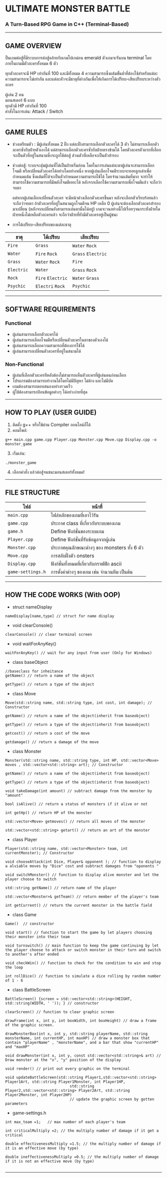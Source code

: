 # ULTIMATE MONSTER BATTLE
### A Turn-Based RPG Game in C++ (Terminal-Based)

---

## GAME OVERVIEW

ป็นเกมต่อสู้ที่มีระบบการต่อสู้คล้ายกับเกมโปเกม่อน emerald ตัวเกมจะรันบน terminal โดยภายในเกมมีตัวละครทั้งหมด 6 ตัว

ทุกตัวละครจะมี HP เท่ากันที่ 100 และมีทั้งหมด 4 ความสามารถซึ่งแต้มขั้นต่ำที่ต้องใช้สำหรับแต่ละความสามารถจะไม่เท่ากัน และแต่ละตัวจะมีธาตุที่ต่างกันเพื่อให้เกิดการได้เปรียบ-เสียเปรียบระหว่างตัวละคร

ผู้เล่น 2 คน  
มอนสเตอร์ 6 แบบ  
ทุกตัวมี HP เท่ากันที่ 100  
คำสั่งในการเล่น: Attack / Switch  

---

## GAME RULES

- ช่วงเตรียมตัว : 
        มีผู้เล่นทั้งหมด 2 ฝั่ง แต่ละฝั่งสามารถเลือกตัวละครได้ 3 ตัว ไม่สามารถเลือกตัวละครซ้ำกับฝ่ายตัวเองได้ แต่สามารถเลือกตัวละครซ้ำกับฝ่ายตรงข้ามได้ โดยตัวละครตัวแรกที่เลือกจะเป็นตัวที่อยู่ในสนามซึ่งจะถูกใช้ต่อสู้ ส่วนตัวที่เหลือจะเป็นตัวสำรอง 


- ช่วงต่อสู้: 
       ระบบจะสุ่มผู้เล่นที่ได้เป็นฝ่ายเริ่มก่อน โดยในการเล่นแต่ละตาผู้เล่นจะสามารถเลือกโจมตี หรือเปลี่ยนตัวละครได้อย่างใดอย่างหนึ่ง หากผู้เล่นเลือกโจมตีระบบจะทอยลูกเต๋าเพื่อกำหนดแต้ม ซึ่งแต้มที่ได้จะเป็นตัวกำหนดความสามารถใช้ได้ โดยจำนวนแต้มที่มาก จะทำให้สามารถใช้ความสามารถที่มีพลังโจมตีเยอะได้ หลังจากเลือกใช้ความสามารถเพื่อโจมตีแล้ว จะถือว่าจบตา 

    แต่หากผู้เล่นเลือกเปลี่ยนตัวละคร จะมีหน้าต่างเลือกตัวละครขึ้นมา หลังจะเลือกตัวเรียบร้อยแล้ว จะถือว่าจบตา ถ้าตัวละครที่อยู่ในสนามถูกโจมตีจน HP เหลือ 0 ผู้เล่นจะต้องเลือกตัวละครสำรองมาเปลี่ยน (หลังจากเปลี่ยนยังสามารถเล่นตานั้นได้อยู่) เกมจะวนอย่างนี้ไปเรื่อยๆจนกระทั่งฝ่ายใดฝ่ายหนึ่งไม่เหลือตัวละครแล้ว จะถือว่าฝ่ายที่ยังมีตัวละครอยู่เป็นผู้ชนะ


- การได้เปรียบ-เสียเปรียบของแต่ละธาตุ

| ธาตุ|ได้เปรียบ | เสียเปรียบ|
|------|---------|-------|
| `Fire `| `Grass`|`Water` `Rock`  |
| `Water`| `Fire` `Rock`|`Grass` `Electric`  |
| `Grass `| `Water` `Rock`|`Fire`  |
| `Electric `| `Water`|`Grass` `Rock`  |
| `Rock `| `Fire` `Electric`|`Water` `Grass`  |
| `Psychic `| `Electri` `Rock`|`Psychic`  |
---

## SOFTWARE REQUIREMENTS

### Functional
- ผู้เล่นสามารถเลือกตัวละครได้ 
- ผู้เล่นสามารถเลือกโจมตีหรือเปลี่ยนตัวละครในตาของตัวเองได้
- ผู้เล่นสามารถเลือกความสามารถที่ต้องการใช้ได้
- ผู้เล่นสามารถเปลี่ยนตัวละครที่อยู่ในสนามได้

### Non-Functional
- ผู้เล่นที่เลือกตัวละครทีหลังต้องไม่สามารถเห็นตัวละครที่ผู้เล่นคนก่อนเลือก
- โปรแกรมต้องสามารถทำงานได้โดยไม่มีปัญหา ไม่ค้าง และไม่มีบัค
- เกมต้องสามารถตอบสนองอย่างรวดเร็ว
- ผู้ใช้ต้องสามารถป้อนข้อมูลต่างๆ ได้อย่างง่ายที่สุด
---

## HOW TO PLAY (USER GUIDE)

1. ติดตั้ง g++ หรือใช้ผ่าน Compiler ออนไลน์ก็ได้
2. คอมไพล์:
```
g++ main.cpp game.cpp Player.cpp Monster.cpp Move.cpp Display.cpp -o monster_game
```
3. เริ่มเล่น:
```
./monster_game
```
4. เลือกคำสั่ง แล้วต่อสู้จนชนะมอนสเตอร์ทั้งหมด!

---


## FILE STRUCTURE

| ไฟล์ | หน้าที่ |
|------|---------|
| `main.cpp` | ไฟล์หลักของเกมที่เอาไว้รัน |
| `game.cpp` | ประกาศ class ที่เกี่ยวกับระบบของเกม |
| `game.h` | Define ฟังก์ชั่นของระบบเกม |
| `Player.cpp` | Define ฟังก์ชั่นที่รับข้อมูลจากผู้เล่น |
| `Monster.cpp` | ประกาศคุณลักษณะต่างๆ ของ monsters ทั้ง 6 ตัว |
| `Move.cpp` | การสลับฝั่งตัว onsters |
| `Display.cpp` | ฟังก์ชั่นทั้งหมดที่เกี่ยวกับกราฟฟิก ascii  |
| `game-settings.h` |การตั้งค่าต่างๆ ของเกม เช่น จำนวนทีม เป็นต้น  |

---
## HOW THE CODE WORKS (With OOP)
- struct nameDisplay
```
nameDisplay[name,type] // struct for name display
```
- void clearConsole()
```
clearConsole() // clear terminal screen
```
- void waitForAnyKey()
```
waitForAnyKey() // wait for any input from user (Only for Windows)
```
- class baseObject
```
//baseclass for inheitance
getName() // return a name of the object

getType() // return a type of the object

```
- class Move 
```
Move(std::string name, std::string type, int cost, int damage); // Constructor

getName() // return a name of the object(inherit from baseobject)

getType() // return a type of the object(inherit from baseobject)

getcost() // return a cost of the move

getdamage() // return a damage of the move
```
- class Monster
```
Monster(std::string name, std::string type, int HP, std::vector<Move> moves , std::vector<std::string> art); // Constructor

getName() // return a name of the object(inherit from baseobject)

getType() // return a type of the object(inherit from baseobject)

void takeDamage(int amount) // subtract damage from the monster by "amount"

bool isAlive() // return a status of monsters if it alive or not

int getHp() // return HP of the monster

std::vector<Move> getmoves() // return all moves of the monster

std::vector<std::string> getart() // return an art of the monster
```
- class Player
```
Player(std::string name, std::vector<Monster> team, int currentMonster); // Constructor

void chooseAttack(int Dice, Player& opponent ); // function to display a alviable moves by "Dice" cost and subtract damages from "oponents "

void switchMonster() // function to display alive monster and let the player choose to switch

std::string getName() // return name of the player

std::vector<Monster>& getTeam() // return member of the player's team

int getCurrent() // return the current monster in the battle field
```

- class Game
```
Game()  // constructor

void start() // function to start the game by let players choosing their monster into their team

void turnswitch() // main function to keep the game continuing by let the player choose to attack or switch monster in their turn and switch to another's after ended

void checkWin() // function to check for the condition to win and stop the loop

int rollDice() // function to simulate a dice rolling by random number of 1 - 6
```
- class BattleScreen
```
BattleScreen() {screen = std::vector<std::string>(HEIGHT, std::string(WIDTH, ' ')); } // constructor

clearScreen() // function to clear graphic screen

drawFrame(int x, int y, int boxWidth, int boxHeight) // draw a frame of the graphic screen.

drawMonsterBox(int x, int y, std::string playerName, std::string monsterName, int currentHP, int maxHP) // draw a monster box that contain "playerName" , "monsterName", and a bar that show "currentHP" and "maxHP"

void drawMonster(int x, int y, const std::vector<std::string>& art) // Draw monster at the "x", "y" position of the display

void render() // print out every graphic on the terminal

void updateBattleScreen(std::string Player1,std::vector<std::string> Player1Art, std::string Player1Monster, int Player1HP,
                             std::string Player2,std::vector<std::string> Player2Art, std::string Player2Monster, int Player2HP)
                             // update the graphic screen by gotten parameters

```
- game-settings.h
```
int max_team =1;   // max number of each player's team

int criticalMultiply =2; // the multiply number of damage if it get a critical

double effectivenessMultiply =1.5; // the multiply number of damage if it is an effective move (by type)

double ineffectivenessMultiply =0.5; // the multiply number of damage if it is not an effective move (by type)


```
---